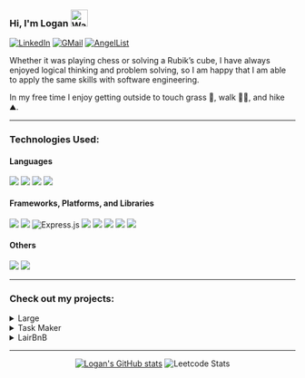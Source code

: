 ### Hi, I'm Logan <img src="https://raw.githubusercontent.com/Tarikul-Islam-Anik/Animated-Fluent-Emojis/master/Emojis/Hand%20gestures/Waving%20Hand.png" alt="Waving Hand" width="30" height="30" />

[![LinkedIn](https://img.shields.io/badge/-loganseals-0a66c2?logo=linkedin)](https://www.linkedin.com/in/loganseals/)
[![GMail](https://img.shields.io/badge/-richard.logan.seals@gmail.com-cc3a2f?logo=gmail&logoColor=white)](mailto:richard.logan.seals@gmail.com)
[![AngelList](https://img.shields.io/badge/-loganseals-000000?logo=angellist)](https://angel.co/u/loganseals)

Whether it was playing chess or solving a Rubik’s cube, I have always enjoyed logical thinking and problem solving, so I am happy that I am able to apply the same skills with software engineering. 

In my free time I enjoy getting outside to touch grass 🌿, walk 🚶‍♂️, and hike ⛰️.

------------------

### Technologies Used:

#### Languages

![](https://img.shields.io/badge/JavaScript-F7DF1E.svg?style=for-the-badge&logo=JavaScript&logoColor=black)
![](https://img.shields.io/badge/Python-3776AB.svg?style=for-the-badge&logo=Python&logoColor=white)
![](https://img.shields.io/badge/HTML5-E34F26.svg?style=for-the-badge&logo=HTML5&logoColor=white)
![](https://img.shields.io/badge/CSS3-1572B6.svg?style=for-the-badge&logo=CSS3&logoColor=white)

#### Frameworks, Platforms, and Libraries

![](https://img.shields.io/badge/React-61DAFB.svg?style=for-the-badge&logo=React&logoColor=black)
![](https://img.shields.io/badge/Redux-764ABC.svg?style=for-the-badge&logo=Redux&logoColor=white)
![Express.js](https://img.shields.io/badge/express.js-%23404d59.svg?style=for-the-badge&logo=express&logoColor=%2361DAFB)
![](https://img.shields.io/badge/Node.js-339933.svg?style=for-the-badge&logo=nodedotjs&logoColor=white)
![](https://img.shields.io/badge/Sequelize-52B0E7.svg?style=for-the-badge&logo=Sequelize&logoColor=white)
![](https://img.shields.io/badge/Flask-000000.svg?style=for-the-badge&logo=Flask&logoColor=white)
![](https://img.shields.io/badge/SQLite-003B57.svg?style=for-the-badge&logo=SQLite&logoColor=white)
![](https://img.shields.io/badge/PostgreSQL-4169E1.svg?style=for-the-badge&logo=PostgreSQL&logoColor=white)

#### Others

![](https://img.shields.io/badge/Heroku-430098.svg?style=for-the-badge&logo=Heroku&logoColor=white)
![](https://img.shields.io/badge/Docker-2496ED.svg?style=for-the-badge&logo=Docker&logoColor=white)

-------------------------------------------------------------------------------------------------------

### Check out my projects:

<details>
<summary>Large</summary>
<br>
  
[Large](https://large-logan.herokuapp.com/) is a website clone inspired by Medium. It is an online publishing platform where can people can share and interact with posts.
  
![Screenshot 2022-11-03 111158](https://user-images.githubusercontent.com/106628994/201000995-eccbbf7e-db09-44b9-8a95-2ee3524ab1f2.png)
  
</details>

<details>
<summary>Task Maker</summary>
<br>
  
[Task Maker](https://task-maker-jjl.herokuapp.com) is a task and time management clone of Remember the Milk that allows users to manage and organize tasks.
  
![Screenshot 2022-11-09 125347](https://user-images.githubusercontent.com/106628994/201001061-a4e09027-0070-49a9-a97d-dbe3ae103b9d.png)

  
</details>

<details>
<summary>LairBnB</summary>
<br>
  
[LairBnB](https://https://airbnb-api-logan.herokuapp.com/) is clone inspired by AirBnB where users can manage spots and add reviews to spots.
  
![192161288-041f1c22-b275-4c6e-8866-bc618b51a40c](https://user-images.githubusercontent.com/106628994/201002389-21e7cbd8-50c3-44bb-baac-e4f5c4fa1e7a.png)
  
</details>


--------------------------

<div align="center">
  
  [![Logan's GitHub stats](https://github-readme-stats.vercel.app/api?username=logansealss&show_icons=true&theme=dark)](https://github.com/logansealss/github-readme-stats) ![Leetcode Stats](https://leetcard.jacoblin.cool/logansealss?height=195&hide=ranking&theme=dark)


</div>

<!---
---------------------------

![](https://komarev.com/ghpvc/?username=logansealss)
-->


